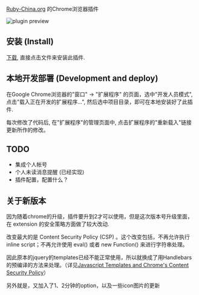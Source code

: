 [Ruby-China.org](http://ruby-china.org/) 的Chrome浏览器插件

![plugin preview](https://github.com/Tony612/ruby-china-chrome/blob/master/plugin_preview.png)


## 安装 (Install)

[下载](https://github.com/downloads/Tony612/ruby-china-chrome/ruby-china-chrome.crx), 直接点击文件来安装此插件.

## 本地开发部署 (Development and deploy)

在Google Chrome浏览器的"窗口" -> "扩展程序" 的页面，选中"开发人员模式", 点击"载入正在开发的扩展程序...", 然后选中项目目录，即可在本地安装好了此插件.

每次修改了代码后, 在"扩展程序"的管理页面中, 点击扩展程序的"重新载入"链接更新所作的修改。

## TODO

+ 集成个人帐号
+ 个人未读消息提醒 (已经实现)
+ 插件配置，配置什么？

## 关于新版本
因为随着chrome的升级，插件要升到2才可以使用，但是这次版本号升级里面，在 extension 的安全策略方面做了较大改动.

改变最大的是 Content Security Policy (CSP) 。这个改变包括，不再允许执行 inline script；不再允许使用 eval() 或者 new Function() 来进行字符串处理。

因此原本的jquery的templates已经不能正常使用，所以就换成了用Handlebars的预编译的方法来处理。（详见[Javascript Templates and Chrome's Content Security Policy](http://matthewrobertson.org/blog/2012/07/10/javascript-templates-and-chromes-content-security-policy/)）

另外就是，又加入了1、2分钟的option，以及一些icon图片的更新
